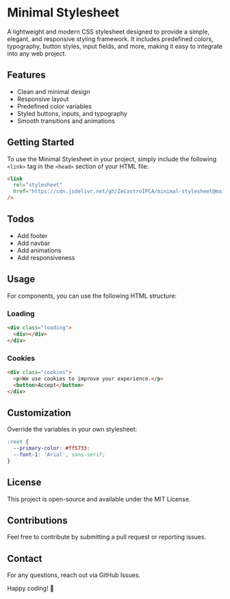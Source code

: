 # Minimal Stylesheet

A lightweight and modern CSS stylesheet designed to provide a simple, elegant, and responsive styling framework. It includes predefined colors, typography, button styles, input fields, and more, making it easy to integrate into any web project.

## Features

- Clean and minimal design
- Responsive layout
- Predefined color variables
- Styled buttons, inputs, and typography
- Smooth transitions and animations

## Getting Started

To use the Minimal Stylesheet in your project, simply include the following `<link>` tag in the `<head>` section of your HTML file:

```html
<link
  rel="stylesheet"
  href="https://cdn.jsdelivr.net/gh/ZeCastroIPCA/minimal-stylesheet@main/defaults.css"
/>
```

## Todos

- Add footer
- Add navbar
- Add animations
- Add responsiveness

## Usage

For components, you can use the following HTML structure:

### Loading

```html
<div class="loading">
  <div></div>
</div>
```

### Cookies

```html
<div class="cookies">
  <p>We use cookies to improve your experience.</p>
  <button>Accept</button>
</div>
```

## Customization

Override the variables in your own stylesheet:

```css
:root {
  --primary-color: #ff5733;
  --font-1: 'Arial', sans-serif;
}
```

## License

This project is open-source and available under the MIT License.

## Contributions

Feel free to contribute by submitting a pull request or reporting issues.

## Contact

For any questions, reach out via GitHub Issues.

Happy coding! 🚀
